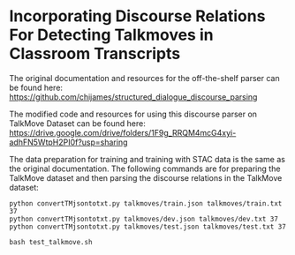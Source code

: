 # Incorporating Discourse Relations For Detecting Talkmoves in Classroom Transcripts

The original documentation and resources for the off-the-shelf parser can be found here: https://github.com/chijames/structured_dialogue_discourse_parsing

The modified code and resources for using this discourse parser on TalkMove Dataset can be found here:
https://drive.google.com/drive/folders/1F9g_RRQM4mcG4xyi-adhFN5WtpH2PI0f?usp=sharing

The data preparation for training and training with STAC data is the same as the original documentation.
The following commands are for preparing the TalkMove dataset and then parsing the discourse relations in the TalkMove dataset:
```
python convertTMjsontotxt.py talkmoves/train.json talkmoves/train.txt 37
python convertTMjsontotxt.py talkmoves/dev.json talkmoves/dev.txt 37
python convertTMjsontotxt.py talkmoves/test.json talkmoves/test.txt 37
```
```
bash test_talkmove.sh
```

